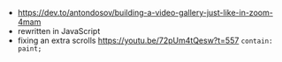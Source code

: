 * https://dev.to/antondosov/building-a-video-gallery-just-like-in-zoom-4mam
* rewritten in JavaScript
* fixing an extra scrolls https://youtu.be/72pUm4tQesw?t=557 `contain: paint;`